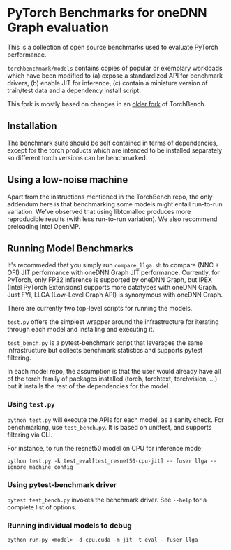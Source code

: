 # PyTorch Benchmarks for oneDNN Graph evaluation
This is a collection of open source benchmarks used to evaluate PyTorch performance.

`torchbenchmark/models` contains copies of popular or exemplary workloads which have been modified to
(a) expose a standardized API for benchmark drivers, (b) enable JIT for inference,
 (c) contain a miniature version of train/test data and a dependency install script.

This fork is mostly based on changes in an [older fork](https://github.com/chunyuan-w/benchmark/tree/chunyuan/llga_preview2)  of TorchBench. 

## Installation
The benchmark suite should be self contained in terms of dependencies,
except for the torch products which are intended to be installed separately so
different torch versions can be benchmarked.


## Using a low-noise machine
Apart from the instructions mentioned in the TorchBench repo, the only addendum here is that benchmarking some models might entail run-to-run variation. We've observed that using libtcmalloc produces more reproducible results (with less run-to-run variation). We also recommend preloading Intel OpenMP.


## Running Model Benchmarks

It's recommeded that you simply run `compare_llga.sh` to compare (NNC + OFI) JIT performance with oneDNN Graph JIT performance.
Currently, for PyTorch, only FP32 inference is supported by oneDNN Graph, but IPEX (Intel PyTorch Extensions) supports more datatypes with oneDNN Graph. Just FYI, LLGA (Low-Level Graph API) is synonymous with oneDNN Graph.

There are currently two top-level scripts for running the models.

`test.py` offers the simplest wrapper around the infrastructure for iterating through each model and installing and executing it.

`test_bench.py` is a pytest-benchmark script that leverages the same infrastructure but collects benchmark statistics and supports pytest filtering.

In each model repo, the assumption is that the user would already have all of the torch family of packages installed (torch, torchtext, torchvision, ...) but it installs the rest of the dependencies for the model.

### Using `test.py`
`python test.py` will execute the APIs for each model, as a sanity check.  For benchmarking, use `test_bench.py`.  It is based on unittest, and supports filtering via CLI.

For instance, to run the resnet50 model on CPU for inference mode:
```
python test.py -k test_eval[test_resnet50-cpu-jit] -- fuser llga --ignore_machine_config
```



### Using pytest-benchmark driver
`pytest test_bench.py` invokes the benchmark driver.  See `--help` for a complete list of options.


### Running individual models to debug
```
python run.py <model> -d cpu,cuda -m jit -t eval --fuser llga
